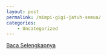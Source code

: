 ```yaml
---
layout: post
permalink: /mimpi-gigi-jatuh-semua/
categories:
    - Uncategorized
---
```


[Baca Selengkapnya](/03)